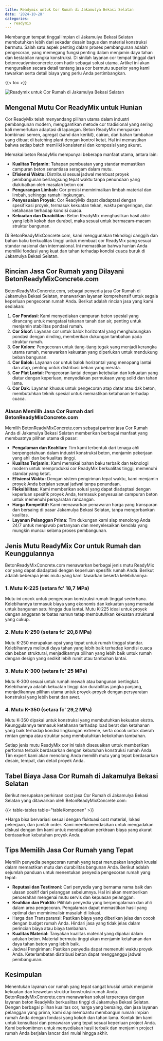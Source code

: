 ```yaml
---
title: Readymix untuk Cor Rumah di Jakamulya Bekasi Selatan
date: '2024-10-28'
categories:
  - readymix
---
```


Membangun tempat tinggal impian di Jakamulya Bekasi Selatan membutuhkan lebih dari sekadar desain bagus dan material konstruksi bermutu. Salah satu aspek penting dalam proses pembangunan adalah pengecoran, yang memegang fungsi penting dalam menjamin daya tahan dan kestabilan rangka konstruksi. Di sinilah layanan cor tempat tinggal dari betonreadymixconcrete.com hadir sebagai solusi utama. Artikel ini akan menguraikan secara detail tentang jasa cor bermutu superior yang kami tawarkan serta detail biaya yang perlu Anda pertimbangkan.

{{< toc >}}

![Readymix untuk Cor Rumah di Jakamulya Bekasi Selatan](https://betoncor8.github.io/cor/harga-beton-readymix-concrete%20(34).png)

## Mengenal Mutu Cor ReadyMix untuk Hunian

Cor ReadyMix telah menyandang pilihan utama dalam industri pembangunan modern, menggantikan metode cor tradisional yang sering kali memerlukan adaptasi di lapangan. Beton ReadyMix merupakan kombinasi semen, agregat (sand dan kerikil), cairan, dan bahan tambahan yang dibuat di batching plant dengan kontrol ketat. Hal ini memastikan bahwa setiap batch memiliki konsistensi dan komposisi yang akurat.

Memakai beton ReadyMix mempunyai beberapa manfaat utama, antara lain:

- **Kualitas Terjamin:** Tahapan pembuatan yang standar memastikan campuran beton senantiasa seragam dalam mutu.
- **Efisiensi Waktu:** Distribusi sesuai jadwal membuat proyek pembangunan berlangsung tepat waktu tanpa penundaan yang diakibatkan oleh masalah beton cor.
- **Pengurangan Limbah:** Cor presisi meminimalkan limbah material dan limbah, sehingga ramah lingkungan.
- **Penyesuaian Proyek:** Cor ReadyMix dapat diadaptasi dengan spesifikasi proyek, termasuk kekuatan tekan, waktu pengeringan, dan ketahanan terhadap kondisi cuaca.
- **Kekuatan dan Durabilitas:** Beton ReadyMix menghasilkan hasil akhir yang lebih kokoh dan durabel, maka sesuai untuk bermacam-macam struktur bangunan.

Di BetonReadyMixConcrete.com, kami menggunakan teknologi canggih dan bahan baku berkualitas tinggi untuk membuat cor ReadyMix yang sesuai standar nasional dan internasional. Ini memastikan bahwa hunian Anda memiliki fondasi yang kuat dan tahan terhadap kondisi cuaca buruk di Jakamulya Bekasi Selatan.

## Rincian Jasa Cor Rumah yang Dilayani BetonReadyMixConcrete.com

BetonReadyMixConcrete.com, sebagai penyedia jasa Cor Rumah di Jakamulya Bekasi Selatan, menawarkan layanan komprehensif untuk segala keperluan pengecoran rumah Anda. Berikut adalah rincian jasa yang kami sediakan:

1. **Cor Pondasi:** Kami menyediakan campuran beton spesial yang dirancang untuk mengatasi tekanan tanah dan air, penting untuk menjamin stabilitas pondasi rumah.
2. **Cor Sloof:** Layanan cor untuk balok horizontal yang menghubungkan pondasi dengan dinding, memberikan dukungan tambahan pada struktur rumah.
3. **Cor Kolom:** Pengecoran untuk tiang-tiang tegak yang menjadi kerangka utama rumah, menawarkan kekuatan yang diperlukan untuk mendukung beban bangunan.
4. **Cor Balok:** Layanan cor untuk balok horizontal yang menopang lantai dan atap, penting untuk distribusi beban yang merata.
5. **Cor Plat Lantai:** Pengecoran lantai dengan ketebalan dan kekuatan yang diatur dengan keperluan, menyediakan permukaan yang solid dan tahan lama.
6. **Cor Dak:** Layanan khusus untuk pengecoran atap datar atau dak beton, membutuhkan teknik spesial untuk memastikan ketahanan terhadap cuaca.

### Alasan Memilih Jasa Cor Rumah dari BetonReadyMixConcrete.com

Memilih BetonReadyMixConcrete.com sebagai partner jasa Cor Rumah Anda di Jakamulya Bekasi Selatan memberikan berbagai manfaat yang membuatnya pilihan utama di pasar:

- **Pengalaman dan Keahlian:** Tim kami terbentuk dari tenaga ahli berpengetahuan dalam industri konstruksi beton, menjamin pekerjaan yang ahli dan berkualitas tinggi.
- **Kualitas Terjamin:** Kami memakai bahan baku terbaik dan teknologi modern untuk memproduksi cor ReadyMix berkualitas tinggi, memenuhi standar yang ketat.
- **Efisiensi Waktu:** Dengan sistem pengiriman tepat waktu, kami menjamin proyek Anda berjalan sesuai jadwal tanpa penundaan.
- **Fleksibilitas:** Kami memberikan solusi yang dapat diadaptasi dengan keperluan spesifik proyek Anda, termasuk penyesuaian campuran beton untuk memenuhi persyaratan rancangan.
- **Harga Kompetitif:** Kami menawarkan penawaran harga yang transparan dan bersaing di pasar Jakamulya Bekasi Selatan, tanpa mengorbankan kualitas.
- **Layanan Pelanggan Prima:** Tim dukungan kami siap menolong Anda 24/7 untuk menjawab pertanyaan dan menyelesaikan kendala yang mungkin muncul selama proses pembangunan.

## Jenis Mutu ReadyMix Cor untuk Rumah dan Keunggulannya

BetonReadyMixConcrete.com menawarkan berbagai jenis mutu ReadyMix cor yang dapat diadaptasi dengan keperluan spesifik rumah Anda. Berikut adalah beberapa jenis mutu yang kami tawarkan beserta kelebihannya:

### 1\. Mutu K-225 (setara fc' 18,7 MPa)

Mutu ini cocok untuk pengecoran konstruksi rumah tinggal sederhana. Kelebihannya termasuk biaya yang ekonomis dan kekuatan yang memadai untuk bangunan satu hingga dua lantai. Mutu K-225 ideal untuk proyek dengan anggaran terbatas namun tetap membutuhkan kekuatan struktural yang cukup.

### 2\. Mutu K-250 (setara fc' 20,8 MPa)

Mutu K-250 merupakan opsi yang tepat untuk rumah tinggal standar. Kelebihannya meliputi daya tahan yang lebih baik terhadap kondisi cuaca dan beban struktural, menjadikannya pilihan yang lebih baik untuk rumah dengan design yang sedikit lebih rumit atau tambahan lantai.

### 3\. Mutu K-300 (setara fc' 25 MPa)

Mutu K-300 sesuai untuk rumah mewah atau bangunan bertingkat. Kelebihannya adalah kekuatan tinggi dan durabilitas jangka panjang, menjadikannya pilihan utama untuk proyek-proyek dengan persyaratan konstruksi yang lebih berat dan awet.

### 4\. Mutu K-350 (setara fc' 29,2 MPa)

Mutu K-350 dipakai untuk konstruksi yang membutuhkan kekuatan ekstra. Keunggulannya termasuk ketahanan terhadap load berat dan ketahanan yang baik terhadap kondisi lingkungan extreme, serta cocok untuk daerah rentan gempa atau struktur yang membutuhkan kekokohan tambahan.

Setiap jenis mutu ReadyMix cor ini telah disesuaikan untuk memberikan performa terbaik berdasarkan dengan kebutuhan konstruksi rumah Anda. Tim expert kami akan menolong Anda memilih mutu yang tepat berdasarkan desain, tempat, dan detail proyek Anda.

## Tabel Biaya Jasa Cor Rumah di Jakamulya Bekasi Selatan

Berikut merupakan perkiraan cost jasa Cor Rumah di Jakamulya Bekasi Selatan yang ditawarkan oleh BetonReadyMixConcrete.com:

{{< table-tables table="tableKomponen" >}}

\*Harga bisa bervariasi sesuai dengan fluktuasi cost material, lokasi pekerjaan, dan jumlah order. Kami merekomendasikan untuk mengadakan diskusi dengan tim kami untuk mendapatkan perkiraan biaya yang akurat berdasarkan kebutuhan proyek Anda.

## Tips Memilih Jasa Cor Rumah yang Tepat

Memilih penyedia pengecoran rumah yang tepat merupakan langkah krusial dalam memastikan mutu dan durabilitas bangunan Anda. Berikut adalah sejumlah panduan untuk menentukan penyedia pengecoran rumah yang tepat:

- **Reputasi dan Testimoni:** Cari penyedia yang bernama nama baik dan ulasan positif dari pelanggan sebelumnya. Hal ini akan memberikan pencerahan mengenai mutu servis dan kepuasan pelanggan.
- **Keahlian dan Praktik:** Pilihlah penyedia yang berpengalaman dan ahli dalam area pengecoran. Pengalaman dapat memastikan hasil yang optimal dan meminimalisir masalah di lokasi.
- Harga dan Transparansi: Pastikan biaya yang diberikan jelas dan cocok dengan budget rumah Anda. Hindari jasa yang tidak jelas dalam perincian biaya atau biaya tambahan.
- **Kualitas Material:** Tanyakan kualitas material yang dipakai dalam adukan beton. Material bermutu tinggi akan menjamin ketahanan dan daya tahan beton yang lebih baik.
- Jadwal Pengiriman: Pastikan penyedia dapat memenuhi waktu proyek Anda. Keterlambatan distribusi beton dapat mengganggu jadwal pembangunan.

## Kesimpulan

Menentukan layanan cor rumah yang tepat sangat krusial untuk menjamin kekuatan dan keawetan struktur konstruksi rumah Anda. BetonReadyMixConcrete.com menawarkan solusi terpercaya dengan layanan beton ReadyMix berkualitas tinggi di Jakamulya Bekasi Selatan. Dengan berbagai pilihan kualitas cor, harga yang bersaing, dan jasa layanan pelanggan yang prima, kami siap membantu membangun rumah impian rumah Anda dengan fondasi yang kokoh dan tahan lama. Kontak tim kami untuk konsultasi dan penawaran yang tepat sesuai keperluan project Anda. Kami berkomitmen untuk menyediakan hasil terbaik dan menjamin project rumah Anda berjalan lancar dari mulai hingga akhir.

